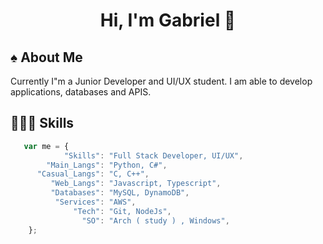 <h1 style="text-align: center;">Hi, I'm Gabriel 👋</h1>

## ♠ About Me
Currently I"m a Junior Developer and UI/UX student. I am able to develop applications, databases and APIS.

## 👨🏻‍💻 Skills
```ts
   var me = {
            "Skills": "Full Stack Developer, UI/UX",
        "Main_Langs": "Python, C#",
      "Casual_Langs": "C, C++", 
         "Web_Langs": "Javascript, Typescript",
         "Databases": "MySQL, DynamoDB",
          "Services": "AWS",
              "Tech": "Git, NodeJs",
                "SO": "Arch ( study ) , Windows",
    };

```
